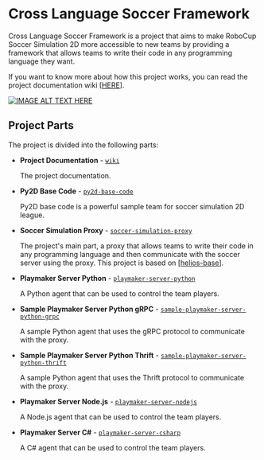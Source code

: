 # Cross Language Soccer Framework

Cross Language Soccer Framework is a project that aims to make RoboCup Soccer Simulation 2D more accessible to new teams by providing a framework that allows teams to write their code in any programming language they want.

If you want to know more about how this project works, you can read the project documentation wiki [[HERE](https://clsframework.github.io/docs/introduction/)].

[![IMAGE ALT TEXT HERE](https://img.youtube.com/vi/hH-5rkhiQHg/0.jpg)](https://www.youtube.com/watch?v=hH-5rkhiQHg&t=0s)

## Project Parts
The project is divided into the following parts:

* **Project Documentation** - [`wiki`](https://clsframework.github.io/docs/introduction/)

    The project documentation.
* **Py2D Base Code** - [`py2d-base-code`](https://github.com/CLSFramework/py2d)

  Py2D base code is a powerful sample team for soccer simulation 2D league.

* **Soccer Simulation Proxy** - [`soccer-simulation-proxy`](https://github.com/CLSFramework/soccer-simulation-proxy)

    The project's main part, a proxy that allows teams to write their code in any programming language and then communicate with the soccer server using the proxy. This project is based on [[helios-base](https://github.com/helios-base/helios-base)].

* **Playmaker Server Python** - [`playmaker-server-python`](https://github.com/CLSFramework/playmaker-server-python)

    A Python agent that can be used to control the team players.

* **Sample Playmaker Server Python gRPC** - [`sample-playmaker-server-python-grpc`](https://github.com/CLSFramework/sample-playmaker-server-python-grpc)

    A sample Python agent that uses the gRPC protocol to communicate with the proxy.

* **Sample Playmaker Server Python Thrift** - [`sample-playmaker-server-python-thrift`](https://github.com/CLSFramework/sample-playmaker-server-python-thrift)

    A sample Python agent that uses the Thrift protocol to communicate with the proxy.

* **Playmaker Server Node.js** - [`playmaker-server-nodejs`](https://github.com/CLSFramework/playmaker-server-nodejs)

    A Node.js agent that can be used to control the team players.

* **Playmaker Server C#** - [`playmaker-server-csharp`](https://github.com/CLSFramework/playmaker-server-csharp)

    A C# agent that can be used to control the team players.
